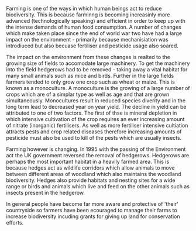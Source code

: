 Farming is one of the ways in which human beings act to reduce biodiversity. This is because farminng is becoming increasinly more advanced (technologically speaking) and efficient in order to keep up with the intense demands of human food consumption. A number of changes which make taken place since the end of world war two have had a large impact on the environment - primarily because mechanisiation was introdiuced but also becuase fertiliser and pesticide usage also soared.

The impact on the environment from these changes is realted to the growing size of fields to accomodate large machinery. To get the machinery into the field hedgerows had to be removed - taking away a vital habitat for many small animals such as mice and birds. Further in the large fields farmers tended to only grow one crop such as wheat or maize. This is known as a monoculture. A monoculture is the growing of a large number of crops which are of a simplar type as well as age and that are grown simultaneously. Monocultures result in reduced species diverity and in the long term lead to decreased year on year yield. The decline in yield can be attributed to one of two factors. The first of thse is mineral depletion in which intensive cultivation of the crop requires an ever increasing amount of nitrate (inorganic) fertilisers. As well as more fertiliser intensive cultiation attracts pests and crop related diseases therefore increasing amounts of pesticide must also be used to kill of the pests which are usually insects.

Farming however is changing. In 1995 with the passing of the Environment act the UK government reversed the removal of hedgerows. Hedgerows are perhaps the most important habitat in a heavily farmed area. This is because hedges act as wildlife corridors which allow animals to move between different areas of woodland which also maintains the woodland biodiversity. Hedges also provide habitats and nesting sites for a wide range or birds and animals which live and feed on the other animals such as insects present in the hedgerow.

In general people have become far more aware and protective of 'their' countryside so farmers have been ecouraged to manage their farms to increase biodiversity incuding grants for giving up land for conservation efforts.